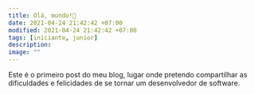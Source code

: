 ```yaml
---
title: Olá, mundo!👋
date: 2021-04-24 21:42:42 +07:00
modified: 2021-04-24 21:42:42 +07:00
tags: [iniciante, junior]
description: 
image: ""
---
```


  Este é o primeiro post do meu blog, lugar onde pretendo compartilhar as dificuldades e felicidades de se tornar um desenvolvedor de software.

